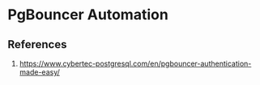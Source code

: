 # PgBouncer Automation



## References

1. https://www.cybertec-postgresql.com/en/pgbouncer-authentication-made-easy/
